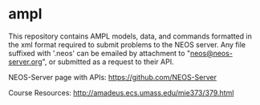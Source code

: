 # ampl

This repository contains AMPL models, data, and commands formatted in the xml format required to submit problems to the NEOS server. Any file suffixed with '.neos' can be emailed by attachment to "neos@neos-server.org", or submitted as a request to their API. 

NEOS-Server page with APIs:
  https://github.com/NEOS-Server

Course Resources:
  http://amadeus.ecs.umass.edu/mie373/379.html
